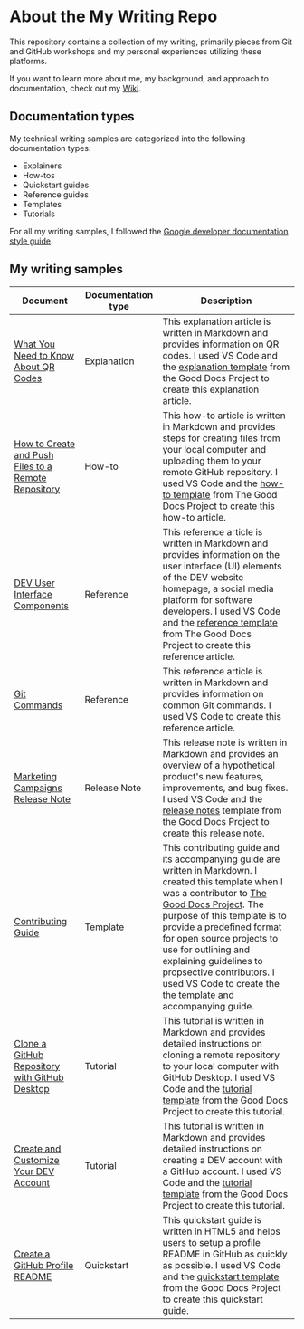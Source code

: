 # About the My Writing Repo

This repository contains a collection of my writing, primarily pieces from Git and GitHub workshops and my personal experiences utilizing these platforms.

If you want to learn more about me, my background, and approach to documentation, check out my [Wiki](https://github.com/heykayla/my-writing/wiki).

## Documentation types

My technical writing samples are categorized into the following documentation types:

- Explainers
- How-tos
- Quickstart guides
- Reference guides
- Templates
- Tutorials

For all my writing samples, I followed the [Google developer documentation style guide](https://developers.google.com/style).

## My writing samples

| Document | Documentation type | Description |
| ------------- | ------------------ | ----------- |
| [What You Need to Know About QR Codes](https://github.com/heykayla/my-writing/blob/main/explainers/explanation-what-you-need-to-know-about-qr-codes.md) | Explanation | This explanation article is written in Markdown and provides information on QR codes. I used VS Code and the [explanation template](https://github.com/thegooddocsproject/templates/tree/dev/explanation) from the Good Docs Project to create this explanation article.|
| [How to Create and Push Files to a Remote Repository](https://github.com/heykayla/my-writing/blob/main/how-tos/how-to-create-and-push-files-to-a-remote-repo-tutorial.md) | How-to | This how-to article is written in Markdown and provides steps for creating files from your local computer and uploading them to your remote GitHub repository. I used VS Code and the [how-to template](https://gitlab.com/tgdp/templates/-/blob/main/how-to/template_how-to.md?ref_type=heads) from The Good Docs Project to create this how-to article. |
| [DEV User Interface Components](https://github.com/heykayla/my-writing/blob/main/references/reference-dev-ui-components.md) | Reference | This reference article is written in Markdown and provides information on the user interface (UI) elements of the DEV website homepage, a social media platform for software developers. I used VS Code and the [reference template](https://gitlab.com/tgdp/templates/-/blob/main/reference/template_reference.md?ref_type=heads) from The Good Docs Project to create this reference article. |
| [Git Commands](https://github.com/heykayla/my-writing/blob/main/references/reference-git-commands.md) | Reference | This reference article is written in Markdown and provides information on common Git commands. I used VS Code to create this reference article. |
| [Marketing Campaigns Release Note](https://github.com/heykayla/my-writing/blob/main/release-notes/release-note-marketing-campaigns.md) | Release Note | This release note is written in Markdown and provides an overview of a hypothetical product's new features, improvements, and bug fixes. I used VS Code and the [release notes](https://gitlab.com/tgdp/templates/-/blob/main/release-notes/template_release-notes.md?ref_type=heads) template from the Good Docs Project to create this release note. |
| [Contributing Guide](https://github.com/heykayla/my-writing/tree/main/contributing-guide) | Template | This contributing guide and its accompanying guide are written in Markdown. I created this template when I was a contributor to [The Good Docs Project](https://www.thegooddocsproject.dev/). The purpose of this template is to provide a predefined format for open source projects to use for outlining and explaining guidelines to propsective contributors. I used VS Code to create the the template and accompanying guide. | 
| [Clone a GitHub Repository with GitHub Desktop](https://github.com/heykayla/my-writing/blob/main/tutorials/tutorial-clone-a-github-repo-with-github-desktop.md) | Tutorial | This tutorial is written in Markdown and provides detailed instructions on cloning a remote repository to your local computer with GitHub Desktop. I used VS Code and the [tutorial template](https://gitlab.com/tgdp/templates/-/blob/main/tutorial/template_tutorial.md?ref_type=heads) from the Good Docs Project to create this tutorial. |
| [Create and Customize Your DEV Account](https://github.com/heykayla/my-writing/blob/main/tutorials/tutorial-create-and-customize-your-dev-account.md) | Tutorial | This tutorial is written in Markdown and provides detailed instructions on creating a DEV account with a GitHub account. I used VS Code and the [tutorial template](https://gitlab.com/tgdp/templates/-/blob/main/tutorial/template_tutorial.md?ref_type=heads) from the Good Docs Project to create this tutorial. |
| [Create a GitHub Profile README](https://github.com/heykayla/my-writing/blob/main/quick-starts/quick-start-creating-a-github-profile-readme.html) | Quickstart | This quickstart guide is written in HTML5 and helps users to setup a profile README in GitHub as quickly as possible. I used VS Code and the [quickstart template](https://gitlab.com/tgdp/templates/-/blob/main/quickstart/guide_quickstart.md?ref_type=heads) from the Good Docs Project to create this quickstart guide. |
